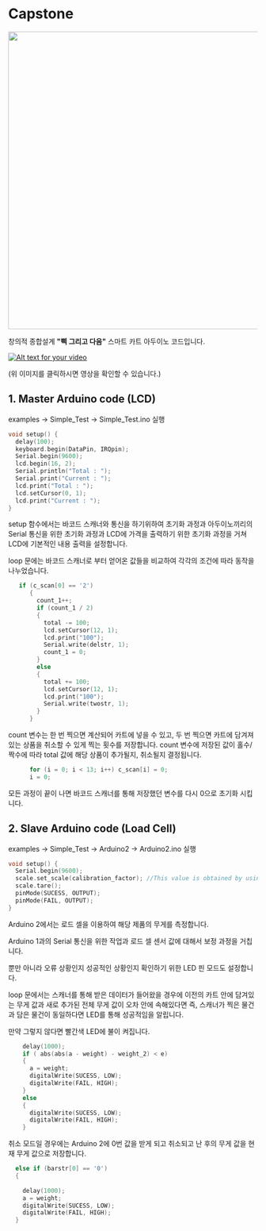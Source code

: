 # Capstone

<img width="600" src="https://user-images.githubusercontent.com/35755034/45800111-cea3a380-bcea-11e8-9fd9-defd6caf6153.png">

창의적 종합설계 **"삑 그리고 다음"** 스마트 카트 아두이노 코드입니다.

[![Alt text for your video](https://user-images.githubusercontent.com/35755034/45801264-5b039580-bcee-11e8-9735-91e7219b9852.jpg)](https://www.youtube.com/embed/wW5VpyIPEhY)

(위 이미지를 클릭하시면 영상을 확인할 수 있습니다.)

## 1. Master Arduino code (LCD)

examples -> Simple_Test -> Simple_Test.ino 실행

``` ino
void setup() {
  delay(100);
  keyboard.begin(DataPin, IRQpin);
  Serial.begin(9600);
  lcd.begin(16, 2);
  Serial.println("Total : ");
  Serial.print("Current : ");
  lcd.print("Total : ");
  lcd.setCursor(0, 1);
  lcd.print("Current : ");
}
```
setup 함수에서는 바코드 스캐너와 통신을 하기위하여 초기화 과정과 아두이노끼리의 Serial 통신을 위한 초기화 과정과 
LCD에 가격을 출력하기 위한 초기화 과정을 거쳐 LCD에 기본적인 내용 출력을 설정합니다.

loop 문에는 바코드 스캐너로 부터 얻어온 값들을 비교하여 각각의 조건에 따라 동작을 나누었습니다.
``` ino
   if (c_scan[0] == '2')
      {
        count_1++;
        if (count_1 / 2)
        {
          total -= 100;
          lcd.setCursor(12, 1);
          lcd.print("100");
          Serial.write(delstr, 1);
          count_1 = 0;
        }
        else
        {
          total += 100;
          lcd.setCursor(12, 1);
          lcd.print("100");
          Serial.write(twostr, 1);
        }
      } 
```
count 변수는 한 번 찍으면 계산되어 카트에 넣을 수 있고, 두 번 찍으면 카트에 담겨져 있는 상품을 취소할 수 있게 
찍는 횟수를 저장합니다.
count 변수에 저장된 값이 홀수/짝수에 따라 total 값에 해당 상품이 추가될지, 취소될지 결정됩니다.
``` ino
      for (i = 0; i < 13; i++) c_scan[i] = 0;
      i = 0;
```
모든 과정이 끝이 나면 바코드 스캐너를 통해 저장했던 변수를 다시 0으로 초기화 시킵니다.

## 2. Slave Arduino code (Load Cell)

examples -> Simple_Test -> Arduino2 -> Arduino2.ino 실행

``` ino
void setup() {
  Serial.begin(9600);
  scale.set_scale(calibration_factor); //This value is obtained by using the SparkFun_HX711_Calibration sketch
  scale.tare();
  pinMode(SUCESS, OUTPUT);
  pinMode(FAIL, OUTPUT);
}
```
Arduino 2에서는 로드 셀을 이용하여 해당 제품의 무게를 측정합니다. 

Arduino 1과의 Serial 통신을 위한 작업과 로드 셀 센서 값에 대해서 보정 과정을 거칩니다.

뿐만 아니라 오류 상황인지 성공적인 상황인지 확인하기 위한 LED 핀 모드도 설정합니다.

loop 문에서는 스캐너를 통해 받은 데이터가 들어왔을 경우에 이전의 카트 안에 담겨있는 무게 값과 새로 추가된 전체 무게 값이
오차 안에 속해있다면 즉, 스캐너가 찍은 물건과 담은 물건이 동일하다면 LED를 통해 성공적임을 알립니다.

만약 그렇지 않다면 빨간색 LED에 불이 켜집니다.

``` ino
    delay(1000);
    if ( abs(abs(a - weight) - weight_2) < e)
    {
      a = weight;
      digitalWrite(SUCESS, LOW);
      digitalWrite(FAIL, HIGH);
    }
    else
    {
      digitalWrite(SUCESS, LOW);
      digitalWrite(FAIL, HIGH);
    }
```
취소 모드일 경우에는 Arduino 2에 0번 값을 받게 되고 취소되고 난 후의 무게 값을 현재 무게 값으로 저장합니다.

``` ino
  else if (barstr[0] == '0')
  {
    
    delay(1000);
    a = weight;
    digitalWrite(SUCESS, LOW);
    digitalWrite(FAIL, HIGH);
  }
```
